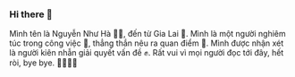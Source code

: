 ### Hi there 👋
Mình tên là Nguyễn Như Hà 🎃🎃, đến từ Gia Lai 🗻. Mình là một người nghiêm túc trong công việc 🙂, thẳng thắn nêu ra quan điểm 🙂. Mình được nhận xét là người kiên nhẫn giải quyết vấn đề ✊. Rất vui vì mọi người đọc tới đây, hết ròi, bye bye. 👋👋👋👋
